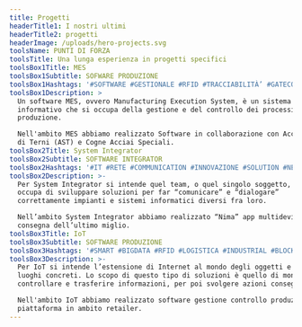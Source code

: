 ```yaml
---
title: Progetti
headerTitle1: I nostri ultimi
headerTitle2: progetti
headerImage: /uploads/hero-projects.svg
toolsName: PUNTI DI FORZA
toolsTitle: Una lunga esperienza in progetti specifici
toolsBox1Title: MES
toolsBox1Subtitle: SOFWARE PRODUZIONE
toolsBox1Hashtags: '#SOFTWARE #GESTIONALE #RFID #TRACCIABILITÀ’ #GATECONTROL'
toolsBox1Description: >
  Un software MES, ovvero Manufacturing Execution System, è un sistema
  informativo che si occupa della gestione e del controllo dei processi di
  produzione.

  Nell'ambito MES abbiamo realizzato Software in collaborazione con Acciaierie
  di Terni (AST) e Cogne Acciai Speciali.
toolsBox2Title: System Integrator
toolsBox2Subtitle: SOFTWARE INTEGRATOR
toolsBox2Hashtags: '#IT #RETE #COMMUNICATION #INNOVAZIONE #SOLUTION #NETWORK'
toolsBox2Description: >-
  Per System Integrator si intende quel team, o quel singolo soggetto, che si
  occupa di sviluppare soluzioni per far “comunicare” e “dialogare”
  correttamente impianti e sistemi informatici diversi fra loro.

  Nell’ambito System Integrator abbiamo realizzato “Nima” app multidevice
  consegna dell’ultimo miglio.
toolsBox3Title: IoT
toolsBox3Subtitle: SOFTWARE PRODUZIONE
toolsBox3Hashtags: '#SMART #BIGDATA #RFID #LOGISTICA #INDUSTRIAL #BLOCKCHAIN'
toolsBox3Description: >-
  Per IoT si intende l’estensione di Internet al mondo degli oggetti e dei
  luoghi concreti. Lo scopo di questo tipo di soluzioni è quello di monitorare,
  controllare e trasferire informazioni, per poi svolgere azioni conseguenti. 

  Nell'ambito IoT abbiamo realizzato software gestione controllo produzione e
  piattaforma in ambito retailer.
---
```

